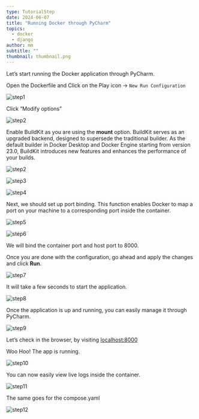 ```yaml
---
type: TutorialStep
date: 2024-06-07
title: "Running Docker through PyCharm"
topics:
  - docker
  - django
author: mm
subtitle: ""
thumbnail: thumbnail.png
---
```


Let’s start running the Docker application through PyCharm.

Open the Dockerfile and Click on the Play icon → `New Run Configuration`

![step1](./images/9.png)

Click “Modify options”

![step2](./images/10.png)

Enable BuildKit as you are using the **mount** option. BuildKit serves as an upgraded backend, designed to supersede the traditional builder. As the default builder in Docker Desktop and Docker Engine starting from version 23.0, BuildKit introduces new features and enhances the performance of your builds.

![step2](./images/11.png)

![step3](./images/12.png)

![step4](./images/13.png)

Next, we should set up port binding. This function enables Docker to map a port on your machine to a corresponding port inside the container.

![step5](./images/14.png)

![step6](./images/15.png)

We will bind the container port and host port to 8000.

Once you are done with the configuration, go ahead and apply the changes and click **Run**.

![step7](./images/16.png)

It will take a few seconds to start the application.

![step8](./images/17.png)

Once the application is up and running, you can easily manage it through PyCharm.

![step9](./images/18.png)

Let’s check in the browser, by visiting [localhost:8000](http://localhost:8000)

Woo Hoo! The app is running.

![step10](./images/19.png)

You can now easily view live logs inside the container.

![step11](./images/20.png)

The same goes for the compose.yaml

![step12](./images/21.png)
